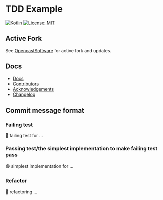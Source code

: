 # TDD Example

[![Kotlin](https://img.shields.io/badge/Kotlin-7F52FF?style=for-the-badge&logo=kotlin&logoColor=white)](https://kotlinlang.org) [![License: MIT](https://img.shields.io/badge/License-MIT-lightgrey.svg?style=for-the-badge)](https://opensource.org/licenses/MIT)

## Active Fork

See [OpencastSoftware](https://github.com/opencastsoftware/tdd-example) for active fork and updates.

## Docs

- [Docs](docs/README.md)
- [Contributors](docs/CONTRIBUTORS.md)
- [Acknowledgements](docs/ACKNOWLEDGEMENTS.md)
- [Changelog](docs/CHANGELOG.md)

## Commit message format

### Failing test
🔴 failing test for ...

### Passing test/the simplest implementation to make failing test pass
🟢 simplest implementation for ...

### Refactor
📝 refactoring ...
